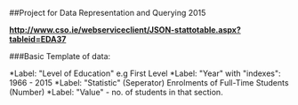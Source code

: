 ##Project for Data Representation and Querying 2015

**http://www.cso.ie/webserviceclient/JSON-stattotable.aspx?tableid=EDA37**



###Basic Template of data:

*Label: "Level of Education" e.g First Level
*Label: "Year" with "indexes": 1966 - 2015
*Label: "Statistic" (Seperator) Enrolments of Full-Time Students (Number)
*Label: "Value" - no. of students in that section.
